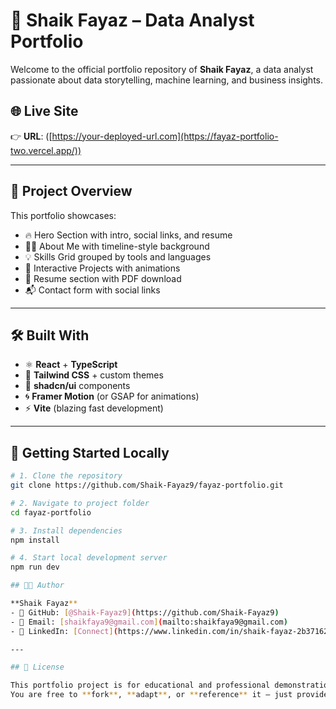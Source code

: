 # 🧠 Shaik Fayaz – Data Analyst Portfolio

Welcome to the official portfolio repository of **Shaik Fayaz**, a data analyst passionate about data storytelling, machine learning, and business insights.

## 🌐 Live Site

👉 **URL**: ([https://your-deployed-url.com](https://fayaz-portfolio-two.vercel.app/))  

---

## 📁 Project Overview

This portfolio showcases:

- 🔥 Hero Section with intro, social links, and resume
- 🙋‍♂️ About Me with timeline-style background
- 💡 Skills Grid grouped by tools and languages
- 🚀 Interactive Projects with animations
- 📄 Resume section with PDF download
- 📬 Contact form with social links

---

## 🛠️ Built With

- ⚛️ **React** + **TypeScript**
- 🎨 **Tailwind CSS** + custom themes
- 🧩 **shadcn/ui** components
- 🌀 **Framer Motion** (or GSAP for animations)
- ⚡ **Vite** (blazing fast development)

---

## 🚀 Getting Started Locally

```bash
# 1. Clone the repository
git clone https://github.com/Shaik-Fayaz9/fayaz-portfolio.git

# 2. Navigate to project folder
cd fayaz-portfolio

# 3. Install dependencies
npm install

# 4. Start local development server
npm run dev

## 🧑‍💻 Author

**Shaik Fayaz**  
- 🔗 GitHub: [@Shaik-Fayaz9](https://github.com/Shaik-Fayaz9)  
- 📧 Email: [shaikfaya9@gmail.com](mailto:shaikfaya9@gmail.com)  
- 💼 LinkedIn: [Connect](https://www.linkedin.com/in/shaik-fayaz-2b3716252/)

---

## 📄 License

This portfolio project is for educational and professional demonstration purposes.  
You are free to **fork**, **adapt**, or **reference** it — just provide **credit** where due.

